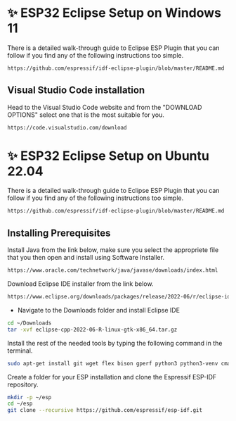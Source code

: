 # ✨ ESP32 Eclipse Setup on Windows 11
There is a detailed walk-through guide to Eclipse ESP Plugin that you can follow if you find any of the following instructions too simple.
```sh
https://github.com/espressif/idf-eclipse-plugin/blob/master/README.md
```


## Visual Studio Code installation
Head to the Visual Studio Code website and from the "DOWNLOAD OPTIONS" select one that is the most suitable for you.

```sh
https://code.visualstudio.com/download
```


# ✨ ESP32 Eclipse Setup on Ubuntu 22.04
There is a detailed walk-through guide to Eclipse ESP Plugin that you can follow if you find any of the following instructions too simple.
```sh
https://github.com/espressif/idf-eclipse-plugin/blob/master/README.md
```
## Installing Prerequisites
Install Java from the link below, make sure you select the appropriete file that you then open and install using Software Installer.
```sh
https://www.oracle.com/technetwork/java/javase/downloads/index.html
```
Download Eclipse IDE installer from the link below.
```sh
https://www.eclipse.org/downloads/packages/release/2022-06/r/eclipse-ide-cc-developers
```
* Navigate to the Downloads folder and install Eclipse IDE
```sh
cd ~/Downloads
tar -xvf eclipse-cpp-2022-06-R-linux-gtk-x86_64.tar.gz
```
Install the rest of the needed tools by typing the following command in the terminal.
```sh
sudo apt-get install git wget flex bison gperf python3 python3-venv cmake ninja-build ccache libffi-dev libssl-dev dfu-util libusb-1.0-0
```
Create a folder for your ESP installation and clone the Espressif ESP-IDF repository.
```sh
mkdir -p ~/esp
cd ~/esp
git clone --recursive https://github.com/espressif/esp-idf.git
```





